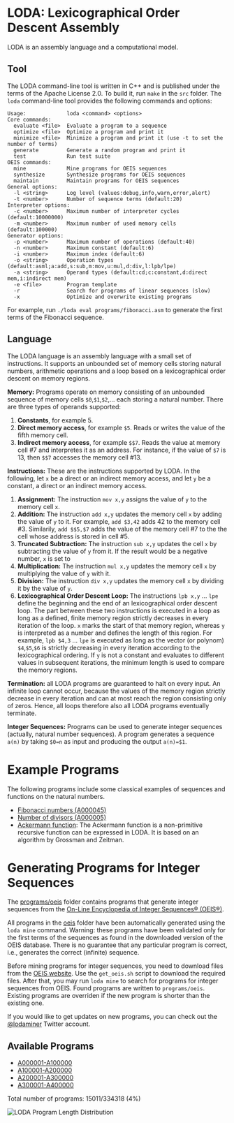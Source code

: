 # LODA: Lexicographical Order Descent Assembly

LODA is an assembly language and a computational model.

## Tool

The LODA command-line tool is written in C++ and is published under the terms of the Apache License 2.0. To build it, run `make` in the `src` folder. The `loda` command-line tool provides the following commands and options:

```
Usage:             loda <command> <options>
Core commands:
  evaluate <file>  Evaluate a program to a sequence
  optimize <file>  Optimize a program and print it
  minimize <file>  Minimize a program and print it (use -t to set the number of terms)
  generate         Generate a random program and print it
  test             Run test suite
OEIS commands:
  mine             Mine programs for OEIS sequences
  synthesize       Synthesize programs for OEIS sequences
  maintain         Maintain programs for OEIS sequences
General options:
  -l <string>      Log level (values:debug,info,warn,error,alert)
  -t <number>      Number of sequence terms (default:20)
Interpreter options:
  -c <number>      Maximum number of interpreter cycles (default:10000000)
  -m <number>      Maximum number of used memory cells (default:100000)
Generator options:
  -p <number>      Maximum number of operations (default:40)
  -n <number>      Maximum constant (default:6)
  -i <number>      Maximum index (default:6)
  -o <string>      Operation types (default:asml;a:add,s:sub,m:mov,u:mul,d:div,l:lpb/lpe)
  -a <string>      Operand types (default:cd;c:constant,d:direct mem,i:indirect mem)
  -e <file>        Program template
  -r               Search for programs of linear sequences (slow)
  -x               Optimize and overwrite existing programs
```

For example, run `./loda eval programs/fibonacci.asm` to generate the first terms of the Fibonacci sequence.

## Language

The LODA language is an assembly language with a small set of instructions. It supports an unbounded set of memory cells storing natural numbers, arithmetic operations and a loop based on a lexicographical order descent on memory regions.

__Memory:__ Programs operate on memory consisting of an unbounded sequence of memory cells `$0`,`$1`,`$2`,... each storing a natural number. There are three types of operands supported:

1. __Constants__, for example 5.
2. __Direct memory access__, for example `$5`. Reads or writes the value of the fifth memory cell.
3. __Indirect memory access__, for example `$$7`. Reads the value at memory cell #7 and interpretes it as an address. For instance, if the value of `$7` is 13, then `$$7` accesses the memory cell #13.

__Instructions:__ These are the instructions supported by LODA. In the following, let `x` be a direct or an indirect memory access, and let `y` be a constant, a direct or an indirect memory access.

1. __Assignment:__ The instruction `mov x,y` assigns the value of `y` to the memory cell `x`.
2. __Addition:__ The instruction `add x,y` updates the memory cell `x` by adding the value of `y` to it. For example, `add $3,42` adds 42 to the memory cell #3. Similarily, `add $$5,$7` adds the value of the memory cell #7 to the the cell whose address is stored in cell #5.
3. __Truncated Subtraction:__ The instruction `sub x,y` updates the cell `x` by subtracting the value of `y` from it. If the result would be a negative number, `x` is set to 
2. __Multiplication:__ The instruction `mul x,y` updates the memory cell `x` by multiplying the value of `y` with it.
2. __Division:__ The instruction `div x,y` updates the memory cell `x` by dividing it by the value of `y`.
4. __Lexicographical Order Descent Loop:__ The instructions `lpb x,y` ... `lpe` define the beginning and the end of an lexicographical order descent loop. The part between these two instructions is executed in a loop as long as a defined, finite memory region strictly decreases in every iteration of the loop. `x` marks the start of that memory region, whereas `y` is interpreted as a number and defines the length of this region. For example, `lpb $4,3` ... `lpe` is executed as long as the vector (or polynom) `$4`,`$5`,`$6` is strictly decreasing in every iteration according to the lexicographical ordering. If `y` is not a constant and evaluates to different values in subsequent iterations, the minimum length is used to compare the memory regions.

__Termination:__ all LODA programs are guaranteed to halt on every input. An infinite loop cannot occur, because the values of the memory region strictly decrease in every iteration and can at most reach the region consisting only of zeros. Hence, all loops therefore also all LODA programs eventually terminate.

__Integer Sequences:__ Programs can be used to generate integer sequences (actually, natural number sequences). A program generates a sequence `a(n)` by taking `$0=n` as input and producing the output `a(n)=$1`.

# Example Programs

The following programs include some classical examples of sequences and functions on the natural numbers.

* [Fibonacci numbers (A000045)](programs/oeis/A000045.asm)
* [Number of divisors (A000005)](programs/oeis/A000005.asm)
* [Ackermann function](programs/general/ackermann.asm): The Ackermann function is a non-primitive recursive function can be expressed in LODA. It is based on an algorithm by Grossman and Zeitman. 

# Generating Programs for Integer Sequences

The [programs/oeis](programs/oeis) folder contains programs that generate integer sequences from the [On-Line Encyclopedia of Integer Sequences® (OEIS®)](http://oeis.org/).

All programs in the [oeis](oeis) folder have been automatically generated using the `loda mine` command. Warning: these programs have been validated only for the first terms of the sequences as found in the downloaded version of the OEIS database. There is no guarantee that any particular program is correct, i.e., generates the correct (infinite) sequence.

Before mining programs for integer sequences, you need to download files from the [OEIS website](https://oeis.org). Use the `get_oeis.sh` script to download the required files. After that, you may run `loda mine` to search for programs for integer sequences from OEIS. Found programs are written to `programs/oeis`. Existing programs are overriden if the new program is shorter than the existing one.

If you would like to get updates on new programs, you can check out the [@lodaminer](https://twitter.com/lodaminer) Twitter account.

## Available Programs

* [A000001-A100000](programs/oeis/list0.md)
* [A100001-A200000](programs/oeis/list1.md)
* [A200001-A300000](programs/oeis/list2.md)
* [A300001-A400000](programs/oeis/list3.md)

Total number of programs: 15011/334318 (4%)

![LODA Program Length Distribution](https://raw.githubusercontent.com/ckrause/loda/master/lengths.png)
